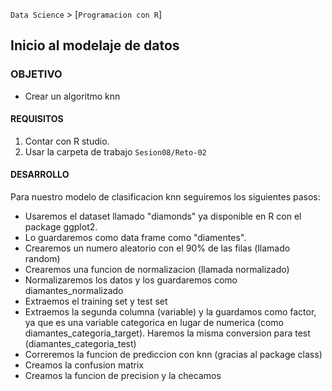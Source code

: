 `Data Science` > [`Programacion con R`]
## Inicio al modelaje de datos

### OBJETIVO
- Crear un algoritmo knn

#### REQUISITOS
1. Contar con R studio.
1. Usar la carpeta de trabajo `Sesion08/Reto-02`

#### DESARROLLO
Para nuestro modelo de clasificacion knn seguiremos los siguientes pasos: 
* Usaremos el dataset llamado "diamonds" ya disponible en R con el package ggplot2. 
* Lo guardaremos como data frame como "diamentes". 
* Crearemos un numero aleatorio con el 90% de las filas (llamado random)
* Crearemos una funcion de normalizacion (llamada normalizado)
* Normalizaremos los datos y los guardaremos como diamantes_normalizado
* Extraemos el training set y test set
* Extraemos la segunda columna (variable) y la guardamos como factor, ya que es una variable categorica en lugar de numerica (como diamantes_categoria_target). Haremos la misma conversion para test (diamantes_categoria_test)
* Correremos la funcion de prediccion con knn (gracias al package class)
* Creamos la confusion matrix
* Creamos la funcion de precision y la checamos 
